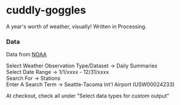 # cuddly-goggles
A year's worth of weather, visually! Written in Processing.

### Data
Data from [NOAA](https://www.ncdc.noaa.gov/cdo-web/search)

Select Weather Observation Type/Dataset → Daily Summaries  
Select Date Range → 1/1/xxxx - 12/31/xxxx  
Search For → Stations  
Enter A Search Term → Seattle-Tacoma Int'l Airport (USW00024233)  

At checkout, check all under "Select data types for custom output"
